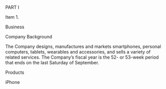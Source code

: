 PART I

Item 1.

Business

Company Background

The Company designs, manufactures and markets smartphones, personal computers, tablets, wearables and accessories, and
sells  a  variety  of  related  services.  The  Company’s  fiscal  year  is  the  52-  or  53-week  period  that  ends  on  the  last  Saturday  of
September.

Products

iPhone